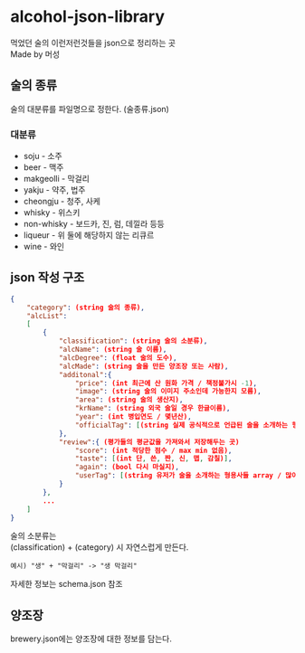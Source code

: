 # alcohol-json-library

먹었던 술의 이런저런것들을 json으로 정리하는 곳  
Made by 머성

## 술의 종류

술의 대분류를 파일명으로 정한다. (술종류.json)

### 대분류

* soju - 소주
* beer - 맥주
* makgeolli - 막걸리
* yakju - 약주, 법주
* cheongju - 청주, 사케
* whisky - 위스키
* non-whisky - 보드카, 진, 럼, 데낄라 등등
* liqueur - 위 둘에 해당하지 않는 리큐르
* wine - 와인

## json 작성 구조

```json
{
    "category": (string 술의 종류),
    "alcList":
    [
        {
            "classification": (string 술의 소분류),
            "alcName": (string 술 이름),
            "alcDegree": (float 술의 도수),
            "alcMade": (string 술을 만든 양조장 또는 사람),
            "additonal":{
                "price": (int 최근에 산 원화 가격 / 책정불가시 -1),
                "image": (string 술의 이미지 주소인데 가능한지 모름),
                "area": (string 술의 생산지),
                "krName": (string 외국 술일 경우 한글이름),
                "year": (int 병입연도 / 몇년산),
                "officialTag": [(string 실제 공식적으로 언급된 술을 소개하는 형용사들 array / #으로 시작함)]
            },
            "review":{ (평가들의 평균값을 가져와서 저장해두는 곳)
                "score": (int 적당한 점수 / max min 없음),
                "taste": [(int 단, 쓴, 짠, 신, 맵, 감칠)],
                "again": (bool 다시 마실지),
                "userTag": [(string 유저가 술을 소개하는 형용사들 array / 많이 언급되는 순서 / #으로 시작함)]
            }
        },
        ...
    ]
}
```

술의 소분류는  
(classification) + (category) 시 자연스럽게 만든다.

    예시) "생" + "막걸리" -> "생 막걸리"

자세한 정보는 schema.json 참조

## 양조장

brewery.json에는 양조장에 대한 정보를 담는다.
